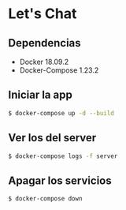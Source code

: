 # Let's Chat

## Dependencias

- Docker 18.09.2
- Docker-Compose 1.23.2

## Iniciar la app

```bash
$ docker-compose up -d --build
```

## Ver los del server

```bash
$ docker-compose logs -f server
```

## Apagar los servicios

```bash
$ docker-compose down
```
